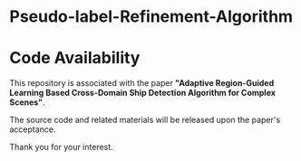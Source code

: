 # Pseudo-label-Refinement-Algorithm
# Code Availability

This repository is associated with the paper **"Adaptive Region-Guided Learning Based Cross-Domain Ship Detection Algorithm for Complex Scenes"**.

The source code and related materials will be released upon the paper's acceptance.

Thank you for your interest.
